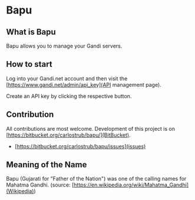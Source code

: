 # Bapu

## What is Bapu
Bapu allows you to manage your Gandi servers.

## How to start
Log into your Gandi.net account and then visit the
[https://www.gandi.net/admin/api_key](API management page).

Create an API key by clicking the respective button.

## Contribution
All contributions are most welcome. Development of this project is on
[https://bitbucket.org/carlostrub/bapu/](BitBucket).

* [https://bitbucket.org/carlostrub/bapu/issues](issues)

## Meaning of the Name
Bapu (Gujarati for "Father of the Nation") was one of the calling names for
Mahatma Gandhi. (source:
[https://en.wikipedia.org/wiki/Mahatma_Gandhi](Wikipedia))
